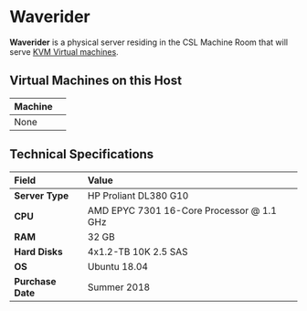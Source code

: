 # Waverider

**Waverider** is a physical server residing in the CSL Machine Room that will serve [KVM Virtual machines](../../technologies/virtualization-stack/kvm.md).

## Virtual Machines on this Host

| Machine |  |
| :--- | :--- |
| None |  |

## Technical Specifications

| Field | Value |
| :--- | :--- |
| **Server Type** | HP Proliant DL380 G10 |
| **CPU** | AMD EPYC 7301 16-Core Processor @ 1.1 GHz |
| **RAM** | 32 GB |
| **Hard Disks** | 4x1.2-TB 10K 2.5 SAS |
| **OS** | Ubuntu 18.04 |
| **Purchase Date** | Summer 2018 |


